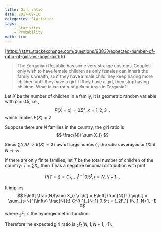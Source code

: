 ```yaml
---
title: Girl ratio
date: 2017-09-10
categories: Statistics
tags: 
    - Statistics
    - Probability
math: true
---
```


[https://stats.stackexchange.com/questions/93830/expected-number-of-ratio-of-girls-vs-boys-birth]()

> The Zorganian Republic has some very strange customs. Couples only wish to have female children as only females can inherit the family's wealth, so if they have a male child they keep having more children until they have a girl. If they have a girl, they stop having children. What is the ratio of girls to boys in Zorgania?


Let $X$ be the number of children in a family, it is geometric random variable with $p=0.5$, i.e.,
$$
P(X = x) = 0.5^x, x=1,2,3...
$$
which implies $E(X) = 2$

Suppose there are $N$ families in the country, the girl ratio is
$$
 \frac{N}{ \sum X_i}
$$

Since $\sum X_i /N \rightarrow E(X) = 2$ (law of large number), the ratio coverages to 1/2 if $N \rightarrow \infty$.


If there are only finite families, let $T$ be the total number of children of the country: $T = \sum X_i$, then $T$ has a negative binomial distribution with pmf

$$
P(T=t) = C^{t-1}_{N-1}  0.5^t, t = N, N+1...
$$

It implies
$$
E\left[ \frac{N}{\sum X_i} \right] = E\left[ \frac{N}{T} \right]  = \sum_{t=N}^{\infty} \frac{N}{t} C^{t-1}_{N-1} 0.5^t  = {_2F_1} (N, 1, N+1, -1)
$$
where $_2F_1$ is the hypergeometric function.

Therefore the expected girl ratio is ${_2F_1} (N, 1, N+1, -1)$.
